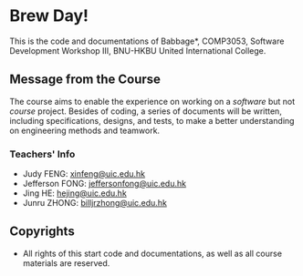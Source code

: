 # Brew Day!
This is the code and documentations of Babbage*, COMP3053, Software Development Workshop III, BNU-HKBU United International College.

## Message from the Course 

The course aims to enable the experience on working on a *software* but not *course* project. Besides of coding, a series of documents will be written, including specifications, designs, and tests, to make a better understanding on engineering methods and teamwork.

### Teachers' Info

* Judy FENG: xinfeng@uic.edu.hk
* Jefferson FONG: jeffersonfong@uic.edu.hk
* Jing HE: hejing@uic.edu.hk
* Junru ZHONG: billjrzhong@uic.edu.hk

## Copyrights

* All rights of this start code and documentations, as well as all course materials are reserved.
